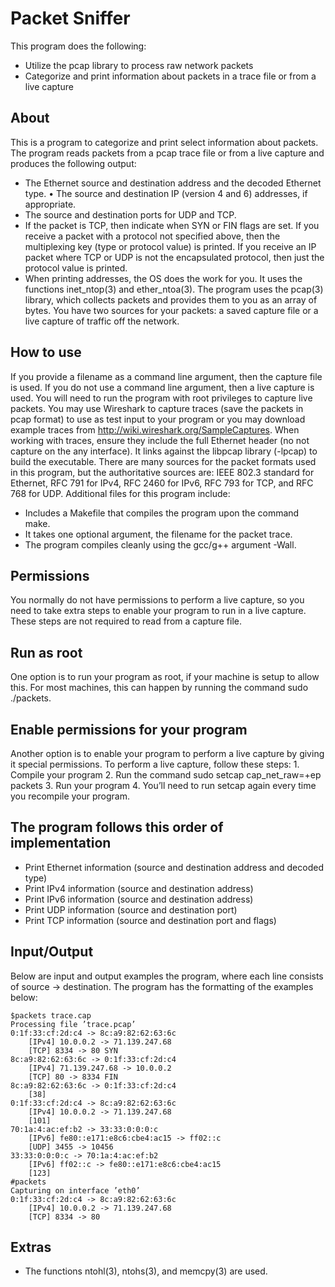 # Packet Sniffer
This program does the following:
* Utilize the pcap library to process raw network packets
* Categorize and print information about packets in a trace file or from a live capture
## About
This is a program to categorize and print select information about packets. The program reads packets from a pcap trace file or from a live capture and produces the following output:
* The Ethernet source and destination address and the decoded Ethernet type. • The source and destination IP (version 4 and 6) addresses, if appropriate.
* The source and destination ports for UDP and TCP.
* If the packet is TCP, then indicate when SYN or FIN flags are set.
If you receive a packet with a protocol not specified above, then the multiplexing key (type or protocol value) is printed. If you receive an IP packet where TCP or UDP is not the encapsulated protocol, then just the protocol value is printed.
* When printing addresses, the OS does the work for you. It uses the functions inet_ntop(3) and ether_ntoa(3).
The program uses the pcap(3) library, which collects packets and provides them to you as an array of bytes. You have two sources for your packets: a saved capture file or a live capture of traffic off the network.
## How to use
If you provide a filename as a command line argument, then the capture file is used. If you do not use a command line argument, then a live capture is used. You will need to run the program with root privileges to capture live packets. You may use Wireshark to capture traces (save the packets in pcap format) to use as test input to your program or you may download example traces from http://wiki.wireshark.org/SampleCaptures. When working with traces, ensure they include the full Ethernet header (no not capture on the any interface).
It links against the libpcap library (-lpcap) to build the executable.
There are many sources for the packet formats used in this program, but the authoritative sources are: IEEE 802.3 standard for Ethernet, RFC 791 for IPv4, RFC 2460 for IPv6, RFC 793 for TCP, and RFC 768 for UDP.
Additional files for this program include:
* Includes a Makefile that compiles the program upon the command make.
* It takes one optional argument, the filename for the packet trace.
* The program compiles cleanly using the gcc/g++ argument -Wall.
## Permissions
You normally do not have permissions to perform a live capture, so you need to take extra steps to enable your program to run in a live capture. These steps are not required to read from a capture file.
## Run as root
One option is to run your program as root, if your machine is setup to allow this. For most machines, this can happen by running the command sudo ./packets.
## Enable permissions for your program
Another option is to enable your program to perform a live capture by giving it special permissions.
To perform a live capture, follow these steps:
    1. Compile your program
    2. Run the command sudo setcap cap_net_raw=+ep packets
    3. Run your program
    4. You’ll need to run setcap again every time you recompile your program.

## The program follows this order of implementation
* Print Ethernet information (source and destination address and decoded type)
* Print IPv4 information (source and destination address)
* Print IPv6 information (source and destination address)
* Print UDP information (source and destination port)
* Print TCP information (source and destination port and flags)


## Input/Output
Below are input and output examples the program, where each line consists of source -> destination. The program has the formatting of the examples below:

    $packets trace.cap
    Processing file ’trace.pcap’
    0:1f:33:cf:2d:c4 -> 8c:a9:82:62:63:6c
        [IPv4] 10.0.0.2 -> 71.139.247.68
        [TCP] 8334 -> 80 SYN
    8c:a9:82:62:63:6c -> 0:1f:33:cf:2d:c4
        [IPv4] 71.139.247.68 -> 10.0.0.2
        [TCP] 80 -> 8334 FIN
    8c:a9:82:62:63:6c -> 0:1f:33:cf:2d:c4
        [38]
    0:1f:33:cf:2d:c4 -> 8c:a9:82:62:63:6c
        [IPv4] 10.0.0.2 -> 71.139.247.68
        [101]
    70:1a:4:ac:ef:b2 -> 33:33:0:0:0:c
        [IPv6] fe80::e171:e8c6:cbe4:ac15 -> ff02::c
        [UDP] 3455 -> 10456
    33:33:0:0:0:c -> 70:1a:4:ac:ef:b2
        [IPv6] ff02::c -> fe80::e171:e8c6:cbe4:ac15
        [123]
    #packets
    Capturing on interface ’eth0’
    0:1f:33:cf:2d:c4 -> 8c:a9:82:62:63:6c
        [IPv4] 10.0.0.2 -> 71.139.247.68
        [TCP] 8334 -> 80

## Extras
* The functions ntohl(3), ntohs(3), and memcpy(3) are used.

